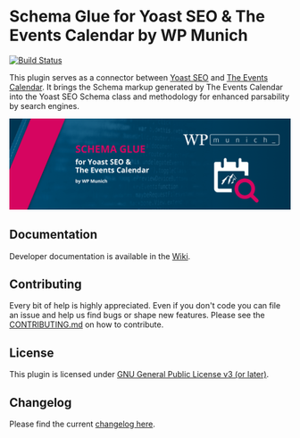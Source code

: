 # Schema Glue for Yoast SEO & The Events Calendar by WP Munich
[![Build Status](https://travis-ci.com/luehrsenheinrich/yoast-schema-tribe-events.svg?branch=master)](https://travis-ci.com/luehrsenheinrich/yoast-schema-tribe-events)

This plugin serves as a connector between [Yoast SEO](https://wordpress.org/plugins/wordpress-seo/)
and [The Events Calendar](https://wordpress.org/plugins/the-events-calendar/).
It brings the Schema markup generated by The Events Calendar into the Yoast SEO Schema
class and methodology for enhanced parsability by search engines.

![Schema Glue for Yoast SEO & The Events Calendar by WP Munich](https://raw.githubusercontent.com/luehrsenheinrich/yoast-schema-tribe-events/master/assets/banner-1544x500.png "Logo")

## Documentation

Developer documentation is available in the [Wiki](./../../wiki).

## Contributing

Every bit of help is highly appreciated. Even if you don't code you can file an issue and help us find bugs or shape new features. Please see the [CONTRIBUTING.md](./CONTRIBUTING.md) on how to contribute.

## License

This plugin is licensed under [GNU General Public License v3 (or later)](./LICENSE.md).

## Changelog

Please find the current [changelog here](./../../releases).
